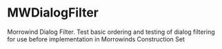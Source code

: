 # MWDialogFilter
Morrowind Dialog Filter. Test basic ordering and testing of dialog filtering for use before implementation in Morrowinds Construction Set
